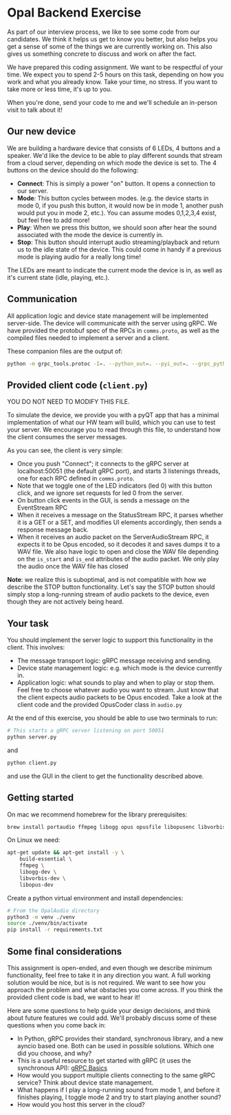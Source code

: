 # Opal Backend Exercise

As part of our interview process, we like to see some code from our candidates. We think it helps us get to know you better, but also helps you get a sense of some of the things we are currently working on. This also gives us something concrete to discuss and work on after the fact.

We have prepared this coding assignment. We want to be respectful of your time. We expect you to spend 2-5 hours on this task, depending on how you work and what you already know. Take your time, no stress. If you want to take more or less time, it's up to you.

When you're done, send your code to me and we'll schedule an in-person visit to talk about it!

## Our new device

We are building a hardware device that consists of 6 LEDs, 4 buttons and a speaker. We'd like the device to be able to play different sounds that stream from a cloud server, depending on which mode the device is set to. The 4 buttons on the device should do the following:

- **Connect**: This is simply a power "on" button. It opens a connection to our server.
- **Mode**: This button cycles between modes. (e.g. the device starts in mode 0, if you push this button, it would now be in mode 1, another push would put you in mode 2, etc.). You can assume modes 0,1,2,3,4 exist, but feel free to add more!
- **Play**: When we press this button, we should soon after hear the sound associated with the mode the device is currently in.
- **Stop**: This button should interrupt audio streaming/playback and return us to the idle state of the device. This could come in handy if a previous mode is playing audio for a really long time!

The LEDs are meant to indicate the current mode the device is in, as well as it's current state (idle, playing, etc.).

## Communication

All application logic and device state management will be implemented server-side. The device will communicate with the server using gRPC. We have provided the protobuf spec of the RPCs in `comms.proto`, as well as the compiled files needed to implement a server and a client.

These companion files are the output of:

```bash
python -m grpc_tools.protoc -I=. --python_out=. --pyi_out=. --grpc_python_out=. comms.proto
```

## Provided client code (`client.py`)

YOU DO NOT NEED TO MODIFY THIS FILE.

To simulate the device, we provide you with a pyQT app that has a minimal implementation of what our HW team will build, which you can use to test your server. We encourage you to read through this file, to understand how the client consumes the server messages.

As you can see, the client is very simple:

- Once you push "Connect"; it connects to the gRPC server at localhost:50051 (the default gRPC port), and starts 3 listenings threads, one for each RPC defined in `comms.proto`.
- Note that we toggle one of the LED indicators (led 0) with this button click, and we ignore set requests for led 0 from the server.
- On button click events in the GUI, is sends a message on the EventStream RPC
- When it receives a message on the StatusStream RPC, it parses whether it is a GET or a SET, and modifies UI elements accordingly, then sends a response message back.
- When it receives an audio packet on the ServerAudioStream RPC, it expects it to be Opus encoded, so it decodes it and saves dumps it to a WAV file. We also have logic to open and close the WAV file depending on the `is_start` and `is_end` attributes of the audio packet. We only play the audio once the WAV file has closed

**Note**: we realize this is suboptimal, and is not compatible with how we describe the STOP button functionality. Let's say the STOP button should simply stop a long-running stream of audio packets to the device, even though they are not actively being heard.

## Your task

You should implement the server logic to support this functionality in the client. This involves:

- The message transport logic: gRPC message receiving and sending.
- Device state management logic: e.g. which mode is the device currently in.
- Application logic: what sounds to play and when to play or stop them. Feel free to choose whatever audio you want to stream. Just know that the client expects audio packets to be Opus encoded. Take a look at the client code and the provided OpusCoder class in `audio.py`

At the end of this exercise, you should be able to use two terminals to run:

```bash
# This starts a gRPC server listening on port 50051
python server.py
```

and

```bash
python client.py
```

and use the GUI in the client to get the functionality described above.

## Getting started

On mac we recommend homebrew for the library prerequisites:

```bash
brew install portaudio ffmpeg libogg opus opusfile libopusenc libvorbis flac opus
```

On Linux we need:

```bash
apt-get update && apt-get install -y \
    build-essential \
    ffmpeg \
    libogg-dev \
    libvorbis-dev \
    libopus-dev
```

Create a python virtual environment and install dependencies:

```bash
# From the OpalAudio directory
python3 -m venv ./venv
source ./venv/bin/activate
pip install -r requirements.txt
```

## Some final considerations

This assignment is open-ended, and even though we describe minimum functionality, feel free to take it in any direction you want. A full working solution would be nice, but is is not required. We want to see how you approach the problem and what obstacles you come across. If you think the provided client code is bad, we want to hear it!

Here are some questions to help guide your design decisions, and think about future features we could add. We'll probably discuss some of these questions when you come back in:

- In Python, gRPC provides their standard, synchronous library, and a new ayncio based one. Both can be used in possible solutions. Which one did you choose, and why?
- This is a useful resource to get started with gRPC (it uses the synchronous API): [gRPC Basics](https://grpc.io/docs/languages/python/basics/)
- How would you support multiple clients connecting to the same gRPC service? Think about device state management.
- What happens if I play a long-running sound from mode 1, and before it finishes playing, I toggle mode 2 and try to start playing another sound?
- How would you host this server in the cloud?
